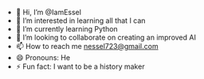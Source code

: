 - 👋 Hi, I’m @IamEssel
- 👀 I’m interested in learning all that I can
- 🌱 I’m currently learning Python
- 💞️ I’m looking to collaborate on creating an improved AI
- 📫 How to reach me nessel723@gmail.com
- 😄 Pronouns: He
- ⚡ Fun fact: I want to be a history maker

<!---
IamEssel/IamEssel is a ✨ special ✨ repository because its `README.md` (this file) appears on your GitHub profile.
You can click the Preview link to take a look at your changes.
--->
